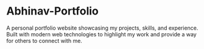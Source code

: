 # Abhinav-Portfolio
A personal portfolio website showcasing my projects, skills, and experience. Built with modern web technologies to highlight my work and provide a way for others to connect with me.
